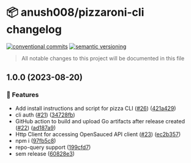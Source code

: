 # 📦 anush008/pizzaroni-cli changelog

[![conventional commits](https://img.shields.io/badge/conventional%20commits-1.0.0-yellow.svg)](https://conventionalcommits.org)
[![semantic versioning](https://img.shields.io/badge/semantic%20versioning-2.0.0-green.svg)](https://semver.org)

> All notable changes to this project will be documented in this file

## 1.0.0 (2023-08-20)


### 🍕 Features

* Add install instructions and script for pizza CLI ([#26](https://github.com/Anush008/pizzaroni-cli/issues/26)) ([421a429](https://github.com/Anush008/pizzaroni-cli/commit/421a429ed99cca957365106485da97e085b0f173))
* cli auth ([#21](https://github.com/Anush008/pizzaroni-cli/issues/21)) ([34728fb](https://github.com/Anush008/pizzaroni-cli/commit/34728fb62d01b746ffc8ede3c97a090b32b0b9f9))
* GitHub action to build and upload Go artifacts after release created ([#22](https://github.com/Anush008/pizzaroni-cli/issues/22)) ([ad187a9](https://github.com/Anush008/pizzaroni-cli/commit/ad187a9f3229e41785a09130132a799378c04528))
* Http Client for accessing OpenSauced API client ([#23](https://github.com/Anush008/pizzaroni-cli/issues/23)) ([ec2b357](https://github.com/Anush008/pizzaroni-cli/commit/ec2b35789a2864d38bf63e0ec1a3b68393a34e9b))
* npm i ([97fb5c8](https://github.com/Anush008/pizzaroni-cli/commit/97fb5c8b26fc647ee2067db8c54f030735ae64ac))
* repo-query support ([199cfd7](https://github.com/Anush008/pizzaroni-cli/commit/199cfd7b04e1e1683cce5abc08c57bbef01644f6))
* sem release ([60828e3](https://github.com/Anush008/pizzaroni-cli/commit/60828e3376918f06d0143b1f5b8989159adf7cfe))
